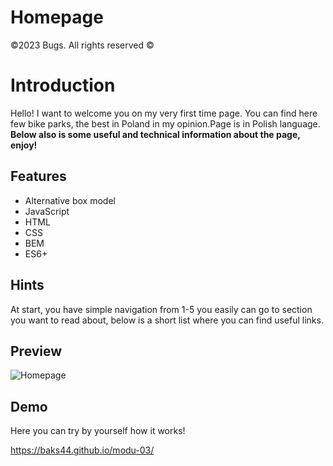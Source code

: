 # Homepage
©2023 Bugs. All rights reserved ©
# Introduction
Hello! I want to welcome you on my very first time page. You can find here few bike parks, the best in Poland in my opinion.Page is in Polish language. **Below also is some useful and technical information about the page, enjoy!**

## Features
- Alternative box model
- JavaScript
- HTML
- CSS
- BEM
- ES6+

## Hints
At start, you have simple navigation from 1-5 you easily can go to section you want to read about, below is a short list where you can find useful links.

## Preview

![Homepage](https://github.com/Baks44/modu-03/blob/main/image/preview%20homepage.gif?raw=true)

## Demo
Here you can try by yourself how it works! 

https://baks44.github.io/modu-03/
